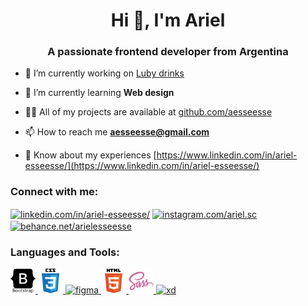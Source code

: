 <h1 align="center">Hi 👋, I'm Ariel</h1>
<h3 align="center">A passionate frontend developer from Argentina</h3>

- 🔭 I’m currently working on [Luby drinks](aesseesse.github.io/Proyecto-Coder-Luby/index.html)

- 🌱 I’m currently learning **Web design**

- 👨‍💻 All of my projects are available at [github.com/aesseesse](github.com/aesseesse)

- 📫 How to reach me **aesseesse@gmail.com**

- 📄 Know about my experiences [https://www.linkedin.com/in/ariel-esseesse/](https://www.linkedin.com/in/ariel-esseesse/)

<h3 align="left">Connect with me:</h3>
<p align="left">
<a href="https://linkedin.com/in/linkedin.com/in/ariel-esseesse/" target="blank"><img align="center" src="https://raw.githubusercontent.com/rahuldkjain/github-profile-readme-generator/master/src/images/icons/Social/linked-in-alt.svg" alt="linkedin.com/in/ariel-esseesse/" height="30" width="40" /></a>
<a href="https://instagram.com/instagram.com/ariel.sc" target="blank"><img align="center" src="https://raw.githubusercontent.com/rahuldkjain/github-profile-readme-generator/master/src/images/icons/Social/instagram.svg" alt="instagram.com/ariel.sc" height="30" width="40" /></a>
<a href="https://www.behance.net/behance.net/arielesseesse" target="blank"><img align="center" src="https://raw.githubusercontent.com/rahuldkjain/github-profile-readme-generator/master/src/images/icons/Social/behance.svg" alt="behance.net/arielesseesse" height="30" width="40" /></a>
</p>

<h3 align="left">Languages and Tools:</h3>
<p align="left"> <a href="https://getbootstrap.com" target="_blank" rel="noreferrer"> <img src="https://raw.githubusercontent.com/devicons/devicon/master/icons/bootstrap/bootstrap-plain-wordmark.svg" alt="bootstrap" width="40" height="40"/> </a> <a href="https://www.w3schools.com/css/" target="_blank" rel="noreferrer"> <img src="https://raw.githubusercontent.com/devicons/devicon/master/icons/css3/css3-original-wordmark.svg" alt="css3" width="40" height="40"/> </a> <a href="https://www.figma.com/" target="_blank" rel="noreferrer"> <img src="https://www.vectorlogo.zone/logos/figma/figma-icon.svg" alt="figma" width="40" height="40"/> </a> <a href="https://www.w3.org/html/" target="_blank" rel="noreferrer"> <img src="https://raw.githubusercontent.com/devicons/devicon/master/icons/html5/html5-original-wordmark.svg" alt="html5" width="40" height="40"/> </a> <a href="https://sass-lang.com" target="_blank" rel="noreferrer"> <img src="https://raw.githubusercontent.com/devicons/devicon/master/icons/sass/sass-original.svg" alt="sass" width="40" height="40"/> </a> <a href="https://www.adobe.com/products/xd.html" target="_blank" rel="noreferrer"> <img src="https://cdn.worldvectorlogo.com/logos/adobe-xd.svg" alt="xd" width="40" height="40"/> </a> </p>
